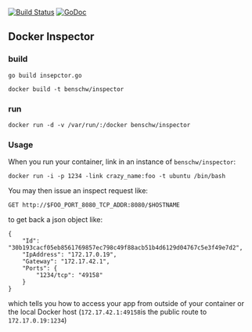 [![Build Status](https://travis-ci.org/benschw/docker-inspector.png?branch=master)](https://travis-ci.org/benschw/docker-inspector)
[![GoDoc](http://godoc.org/github.com/benschw/docker-inspector?status.png)](http://godoc.org/github.com/benschw/docker-inspector)

## Docker Inspector

### build

	go build insepctor.go
	
	docker build -t benschw/inspector


### run

	docker run -d -v /var/run/:/docker benschw/inspector


### Usage

When you run your container, link in an instance of `benschw/inspector`:

	docker run -i -p 1234 -link crazy_name:foo -t ubuntu /bin/bash

You may then issue an inspect request like:

	GET http://$FOO_PORT_8080_TCP_ADDR:8080/$HOSTNAME

to get back a json object like:

	{
	    "Id": "30b193cacf05eb8561769857ec798c49f88acb51b4d6129d04767c5e3f49e7d2",
	    "IpAddress": "172.17.0.19",
	    "Gateway": "172.17.42.1",
	    "Ports": {
	        "1234/tcp": "49158"
	    }
	}

which tells you how to access your app from outside of your container or the local Docker host (`172.17.42.1:49158`is the public route to `172.17.0.19:1234`)
